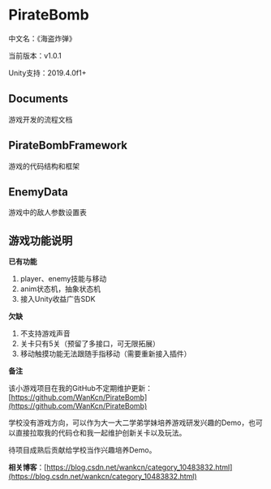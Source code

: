 # PirateBomb
中文名：《海盗炸弹》

当前版本：v1.0.1

Unity支持：2019.4.0f1+



## Documents

游戏开发的流程文档

## PirateBombFramework

游戏的代码结构和框架

##  EnemyData

游戏中的敌人参数设置表

## 游戏功能说明

**已有功能**

1. player、enemy技能与移动
2. anim状态机，抽象状态机
3. 接入Unity收益广告SDK

**欠缺**

1. 不支持游戏声音
2. 关卡只有5关（预留了多接口，可无限拓展）
3. 移动触摸功能无法跟随手指移动（需要重新接入插件）

**备注**

该小游戏项目在我的GitHub不定期维护更新：[https://github.com/WanKcn/PirateBomb](https://github.com/WanKcn/PirateBomb)

学校没有游戏方向，可以作为大一大二学弟学妹培养游戏研发兴趣的Demo，也可以直接拉取我的代码仓和我一起维护创新关卡以及玩法。

待项目成熟后贡献给学校当作兴趣培养Demo。

**相关博客**：[https://blog.csdn.net/wankcn/category_10483832.html](https://blog.csdn.net/wankcn/category_10483832.html)

